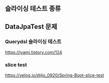 


## 슬라이싱 테스트 종류




##  DataJpaTest 문제




### Querydsl 슬라이싱 테스트
https://jyami.tistory.com/124 





### slice test
https://velog.io/@ljo_0920/Spring-Boot-slice-test